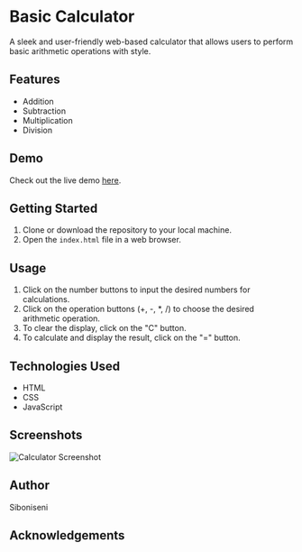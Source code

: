 # Basic Calculator

A sleek and user-friendly web-based calculator that allows users to perform basic arithmetic operations with style.

## Features

- Addition
- Subtraction
- Multiplication
- Division

## Demo

Check out the live demo [here]([https://your-demo-url.com](https://siboniseni.github.io/basicCalculator/)).

## Getting Started

1. Clone or download the repository to your local machine.
2. Open the `index.html` file in a web browser.

## Usage

1. Click on the number buttons to input the desired numbers for calculations.
2. Click on the operation buttons (+, -, *, /) to choose the desired arithmetic operation.
3. To clear the display, click on the "C" button.
4. To calculate and display the result, click on the "=" button.

## Technologies Used

- HTML
- CSS
- JavaScript

## Screenshots

![Calculator Screenshot](screenshot.png)

## Author

Siboniseni


## Acknowledgements

